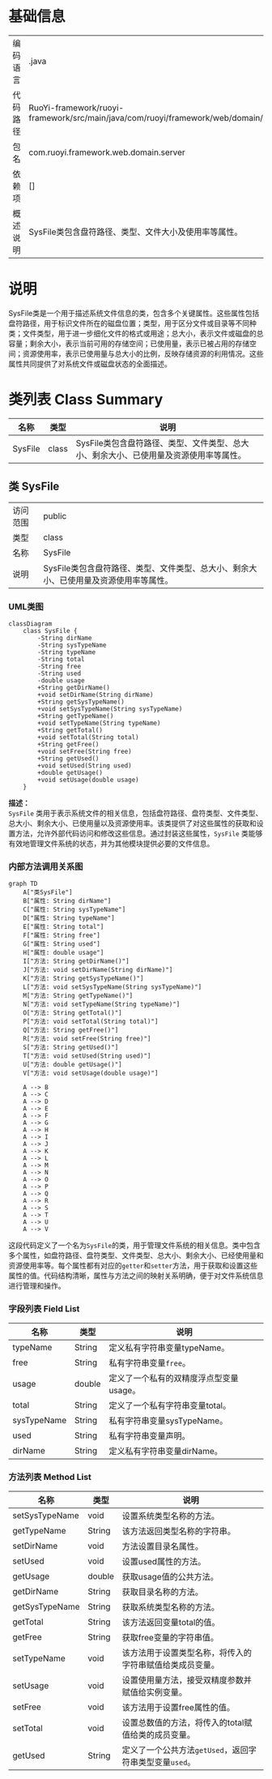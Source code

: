 # 基础信息

|      |      |
|------|------|
| 编码语言 | .java |
| 代码路径 | RuoYi-framework/ruoyi-framework/src/main/java/com/ruoyi/framework/web/domain/server/SysFile.java |
| 包名 | com.ruoyi.framework.web.domain.server |
| 依赖项 | [] |
| 概述说明 | SysFile类包含盘符路径、类型、文件大小及使用率等属性。 |

# 说明

SysFile类是一个用于描述系统文件信息的类，包含多个关键属性。这些属性包括盘符路径，用于标识文件所在的磁盘位置；类型，用于区分文件或目录等不同种类；文件类型，用于进一步细化文件的格式或用途；总大小，表示文件或磁盘的总容量；剩余大小，表示当前可用的存储空间；已使用量，表示已被占用的存储空间；资源使用率，表示已使用量与总大小的比例，反映存储资源的利用情况。这些属性共同提供了对系统文件或磁盘状态的全面描述。

# 类列表 Class Summary

| 名称   | 类型  | 说明 |
|-------|------|-------------|
| SysFile | class | SysFile类包含盘符路径、类型、文件类型、总大小、剩余大小、已使用量及资源使用率等属性。 |



## 类 SysFile

|      |      |
|------|------|
| 访问范围 | public |
| 类型 | class |
| 名称 | SysFile |
| 说明 | SysFile类包含盘符路径、类型、文件类型、总大小、剩余大小、已使用量及资源使用率等属性。 |


### UML类图

```mermaid
classDiagram
    class SysFile {
        -String dirName
        -String sysTypeName
        -String typeName
        -String total
        -String free
        -String used
        -double usage
        +String getDirName()
        +void setDirName(String dirName)
        +String getSysTypeName()
        +void setSysTypeName(String sysTypeName)
        +String getTypeName()
        +void setTypeName(String typeName)
        +String getTotal()
        +void setTotal(String total)
        +String getFree()
        +void setFree(String free)
        +String getUsed()
        +void setUsed(String used)
        +double getUsage()
        +void setUsage(double usage)
    }
```

**描述：**  
`SysFile` 类用于表示系统文件的相关信息，包括盘符路径、盘符类型、文件类型、总大小、剩余大小、已使用量以及资源使用率。该类提供了对这些属性的获取和设置方法，允许外部代码访问和修改这些信息。通过封装这些属性，`SysFile` 类能够有效地管理文件系统的状态，并为其他模块提供必要的文件信息。


### 内部方法调用关系图

```mermaid
graph TD
    A["类SysFile"]
    B["属性: String dirName"]
    C["属性: String sysTypeName"]
    D["属性: String typeName"]
    E["属性: String total"]
    F["属性: String free"]
    G["属性: String used"]
    H["属性: double usage"]
    I["方法: String getDirName()"]
    J["方法: void setDirName(String dirName)"]
    K["方法: String getSysTypeName()"]
    L["方法: void setSysTypeName(String sysTypeName)"]
    M["方法: String getTypeName()"]
    N["方法: void setTypeName(String typeName)"]
    O["方法: String getTotal()"]
    P["方法: void setTotal(String total)"]
    Q["方法: String getFree()"]
    R["方法: void setFree(String free)"]
    S["方法: String getUsed()"]
    T["方法: void setUsed(String used)"]
    U["方法: double getUsage()"]
    V["方法: void setUsage(double usage)"]

    A --> B
    A --> C
    A --> D
    A --> E
    A --> F
    A --> G
    A --> H
    A --> I
    A --> J
    A --> K
    A --> L
    A --> M
    A --> N
    A --> O
    A --> P
    A --> Q
    A --> R
    A --> S
    A --> T
    A --> U
    A --> V
```

这段代码定义了一个名为`SysFile`的类，用于管理文件系统的相关信息。类中包含多个属性，如盘符路径、盘符类型、文件类型、总大小、剩余大小、已经使用量和资源使用率等。每个属性都有对应的`getter`和`setter`方法，用于获取和设置这些属性的值。代码结构清晰，属性与方法之间的映射关系明确，便于对文件系统信息进行管理和操作。

### 字段列表 Field List

| 名称  | 类型  | 说明 |
|-------|-------|------|
| typeName | String | 定义私有字符串变量typeName。 |
| free | String | 私有字符串变量`free`。 |
| usage | double | 定义了一个私有的双精度浮点型变量usage。 |
| total | String | 定义了一个私有字符串变量total。 |
| sysTypeName | String | 私有字符串变量sysTypeName。 |
| used | String | 私有字符串变量声明。 |
| dirName | String | 定义私有字符串变量dirName。 |

### 方法列表 Method List

| 名称  | 类型  | 说明 |
|-------|-------|------|
| setSysTypeName | void | 设置系统类型名称的方法。 |
| getTypeName | String | 该方法返回类型名称的字符串。 |
| setDirName | void | 方法设置目录名属性。 |
| setUsed | void | 设置used属性的方法。 |
| getUsage | double | 获取usage值的公共方法。 |
| getDirName | String | 获取目录名称的方法。 |
| getSysTypeName | String | 获取系统类型名称的方法。 |
| getTotal | String | 该方法返回变量total的值。 |
| getFree | String | 获取free变量的字符串值。 |
| setTypeName | void | 该方法用于设置类型名称，将传入的字符串赋值给类成员变量。 |
| setUsage | void | 设置使用量方法，接受双精度参数并赋值给实例变量。 |
| setFree | void | 该方法用于设置free属性的值。 |
| setTotal | void | 设置总数值的方法，将传入的total赋值给类的成员变量。 |
| getUsed | String | 定义了一个公共方法`getUsed`，返回字符串类型变量`used`。 |




